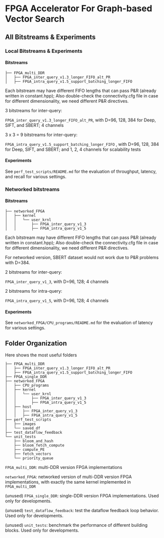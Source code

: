 # FPGA Accelerator For Graph-based Vector Search

## All Bitstreams & Experiments

### Local Bitstreams & Experiments

#### Bitstreams

```
├── FPGA_multi_DDR
│   ├── FPGA_inter_query_v1.3_longer_FIFO_alt_PR
│   ├── FPGA_intra_query_v1.5_support_batching_longer_FIFO
```

Each bitstream may have different FIFO lengths that can pass P&R (already written in constant.hpp); Also double-check the connectivity.cfg file in case for different dimensionality, we need different P&R directives. 

3 bitstreams for inter-query:

`FPGA_inter_query_v1.3_longer_FIFO_alt_PR`, with D=96, 128, 384 for Deep, SIFT, and SBERT; 4 channels

3 x 3 = 9 bitstreams for inter-query:

`FPGA_intra_query_v1.5_support_batching_longer_FIFO` , with D=96, 128, 384 for Deep, SIFT, and SBERT; and 1, 2, 4 channels for scalability tests

#### Experiments

See `perf_test_scripts/README.md` for the evaluation of throughput, latency, and recall for various settings. 

### Networked bitstreams

#### Bitstreams

```
├── networked_FPGA
│   ├── kernel
│   │   └── user_krnl
│   │       ├── FPGA_inter_query_v1_3
│   │       ├── FPGA_intra_query_v1_5
```

Each bitstream may have different FIFO lengths that can pass P&R (already written in constant.hpp); Also double-check the connectivity.cfg file in case for different dimensionality, we need different P&R directives. 

For networked version, SBERT dataset would not work due to P&R problems with D=384.

2 bitstreams for inter-query:

`FPGA_inter_query_v1_3`, with D=96, 128; 4 channels

2 bitstreams for intra-query:

`FPGA_intra_query_v1_5`, with D=96, 128; 4 channels

#### Experiments

See `networked_FPGA/CPU_programs/README.md` for the evaluation of latency for various settings. 

## Folder Organization

Here shows the most useful folders

```
├── FPGA_multi_DDR
│   ├── FPGA_inter_query_v1.3_longer_FIFO_alt_PR
│   ├── FPGA_intra_query_v1.5_support_batching_longer_FIFO
├── FPGA_single_DDR
├── networked_FPGA
│   ├── CPU_programs
│   ├── kernel
│   │   └── user_krnl
│   │       ├── FPGA_inter_query_v1_3
│   │       ├── FPGA_intra_query_v1_5
│   ├── host
│   │   ├── FPGA_inter_query_v1_3
│   │   ├── FPGA_intra_query_v1_5
├── perf_test_scripts
│   ├── images
│   └── saved_df
├── test_dataflow_feedback
└── unit_tests
    ├── bloom_and_hash
    ├── bloom_fetch_compute
    ├── compute_PE
    ├── fetch_vectors
    └── priority_queue
```

`FPGA_multi_DDR`: multi-DDR version FPGA implementations

`networked_FPGA`: networked version of multi-DDR version FPGA implementations, with exactly the same kernel implemented in `FPGA_multi_DDR`

(unused) `FPGA_single_DDR`: single-DDR version FPGA implementations. Used only for developments.

(unused) `test_dataflow_feedback`: test the dataflow feedback loop behavior. Used only for developments.

(unused) `unit_tests`: benchmark the performance of different building blocks. Used only for developments.